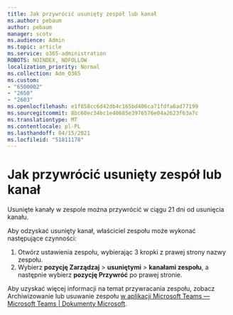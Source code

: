 ```yaml
---
title: Jak przywrócić usunięty zespół lub kanał
ms.author: pebaum
author: pebaum
manager: scotv
ms.audience: Admin
ms.topic: article
ms.service: o365-administration
ROBOTS: NOINDEX, NOFOLLOW
localization_priority: Normal
ms.collection: Adm_O365
ms.custom:
- "6500002"
- "2650"
- "2603"
ms.openlocfilehash: e1f858cc6d42db4c165bd406ca71fdfa6ad77199
ms.sourcegitcommit: 8bc60ec34bc1e40685e3976576e04a2623f63a7c
ms.translationtype: MT
ms.contentlocale: pl-PL
ms.lasthandoff: 04/15/2021
ms.locfileid: "51811178"
---
```

# <a name="how-to-restore-a-deleted-team-or-channel"></a>Jak przywrócić usunięty zespół lub kanał

Usunięte kanały w zespole można przywrócić w ciągu 21 dni od usunięcia kanału.

Aby odzyskać usunięty kanał, właściciel zespołu może wykonać następujące czynności:

1. Otwórz ustawienia zespołu, wybierając 3 kropki z prawej strony nazwy zespołu.
2. Wybierz **pozycję Zarządzaj**  >  **usuniętymi**  >  **kanałami zespołu**, a następnie wybierz **pozycję Przywróć** po prawej stronie.

Aby uzyskać więcej informacji na temat przywracania zespołu, zobacz Archiwizowanie lub usuwanie zespołu [w aplikacji Microsoft Teams — Microsoft Teams | Dokumenty Microsoft](https://docs.microsoft.com/microsoftteams/archive-or-delete-a-team#restore-a-deleted-team).
